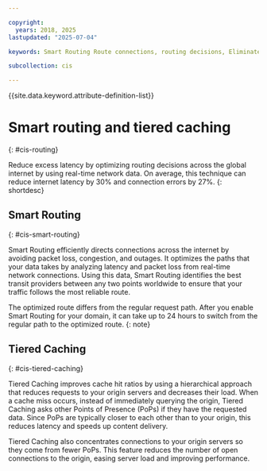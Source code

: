 ```yaml
---

copyright:
  years: 2018, 2025
lastupdated: "2025-07-04"

keywords: Smart Routing Route connections, routing decisions, Eliminate excess latency

subcollection: cis

---
```


{{site.data.keyword.attribute-definition-list}}

# Smart routing and tiered caching
{: #cis-routing}

Reduce excess latency by optimizing routing decisions across the global internet by using real-time network data. On average, this technique can reduce internet latency by 30% and connection errors by 27%.
{: shortdesc}

## Smart Routing
{: #cis-smart-routing}

Smart Routing efficiently directs connections across the internet by avoiding packet loss, congestion, and outages. It optimizes the paths that your data takes by analyzing latency and packet loss from real-time network connections. Using this data, Smart Routing identifies the best transit providers between any two points worldwide to ensure that your traffic follows the most reliable route.

The optimized route differs from the regular request path. After you enable Smart Routing for your domain, it can take up to 24 hours to switch from the regular path to the optimized route.
{: note}

## Tiered Caching
{: #cis-tiered-caching}

Tiered Caching improves cache hit ratios by using a hierarchical approach that reduces requests to your origin servers and decreases their load. When a cache miss occurs, instead of immediately querying the origin, Tiered Caching asks other Points of Presence (PoPs) if they have the requested data. Since PoPs are typically closer to each other than to your origin, this reduces latency and speeds up content delivery.

Tiered Caching also concentrates connections to your origin servers so they come from fewer PoPs. This feature reduces the number of open connections to the origin, easing server load and improving performance.
